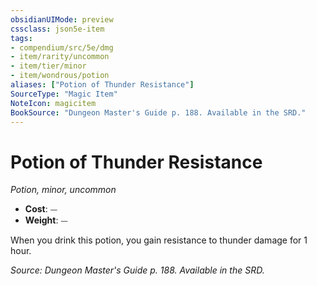 ```yaml
---
obsidianUIMode: preview
cssclass: json5e-item
tags:
- compendium/src/5e/dmg
- item/rarity/uncommon
- item/tier/minor
- item/wondrous/potion
aliases: ["Potion of Thunder Resistance"]
SourceType: "Magic Item"
NoteIcon: magicitem
BookSource: "Dungeon Master's Guide p. 188. Available in the SRD."
---
```

# Potion of Thunder Resistance
*Potion, minor, uncommon*  

- **Cost**: ⏤
- **Weight**: ⏤

When you drink this potion, you gain resistance to thunder damage for 1 hour.

*Source: Dungeon Master's Guide p. 188. Available in the SRD.*